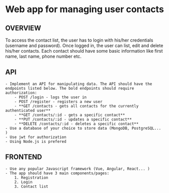 # Web app for managing user contacts

## OVERVIEW

To access the contact list, the user has to login with his/her credentials (username and
password). Once logged in, the user can list, edit and delete his/her contacts. Each contact
should have some basic information like first name, last name, phone number etc.

## API
    - Implement an API for manipulating data. The API should have the endpoints listed below. The bold endpoints should require authorization:
        - POST /login - logs the user in
        - POST /register - registers a new user
        - **GET /contacts - gets all contacts for the currently authenticated user**
        - **GET /contacts/:id - gets a specific contact**
        - **PUT /contacts/:id - updates a specific contact**
        - **DELETE /contacts/:id - deletes a specific contact**
    - Use a database of your choice to store data (MongoDB, PostgreSQL... )
    - Use jwt for authorization
    - Using Node.js is prefered

## FRONTEND
    - Use any popular Javascript framework (Vue, Angular, React... )
    - The app should have 3 main components/pages:
        1. Registration
        2. Login
        3. Contact list
